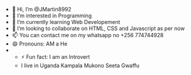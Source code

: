 - 👋 Hi, I’m @JMartin8992
- 👀 I’m interested in Programming 
- 🌱 I’m currently learning Web Developement 
- 💞️ I’m looking to collaborate on HTML, CSS and Javascript as per now 
- 📫 You can contact me on my whatsapp no +256 774744928
- 😄 Pronouns: AM a He
- - ⚡ Fun fact: I am an Introvert
  - I live in Uganda Kampala Mukono Seeta Gwaffu

<!---
JMartin8992/JMartin8992 is a ✨ special ✨ repository because its `README.md` (this file) appears on your GitHub profile.
You can click the Preview link to take a look at your changes.
--->
